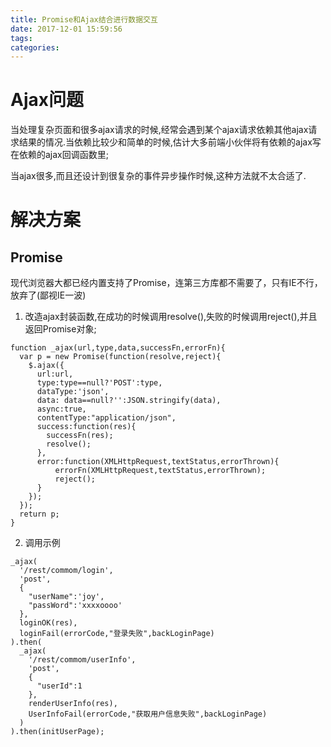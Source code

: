 ```yaml
---
title: Promise和Ajax结合进行数据交互
date: 2017-12-01 15:59:56
tags:
categories:
---
```


<!--more-->

# Ajax问题

当处理复杂页面和很多ajax请求的时候,经常会遇到某个ajax请求依赖其他ajax请求结果的情况.当依赖比较少和简单的时候,估计大多前端小伙伴将有依赖的ajax写在依赖的ajax回调函数里;

当ajax很多,而且还设计到很复杂的事件异步操作时候,这种方法就不太合适了.

# 解决方案

## Promise

现代浏览器大都已经内置支持了Promise，连第三方库都不需要了，只有IE不行，放弃了(鄙视IE一波)

1. 改造ajax封装函数,在成功的时候调用resolve(),失败的时候调用reject(),并且返回Promise对象;

```JS
function _ajax(url,type,data,successFn,errorFn){
  var p = new Promise(function(resolve,reject){
    $.ajax({
      url:url,
      type:type==null?'POST':type,
      dataType:'json',
      data: data==null?'':JSON.stringify(data),
      async:true,
      contentType:"application/json",
      success:function(res){
        successFn(res);
        resolve();
      },
      error:function(XMLHttpRequest,textStatus,errorThrown){
          errorFn(XMLHttpRequest,textStatus,errorThrown);
          reject();
      }
    });
  });
  return p;
}
```

2. 调用示例

```JS
_ajax(
  '/rest/commom/login',
  'post',
  {
    "userName":'joy',
    "passWord":'xxxxoooo'
  },
  loginOK(res),
  loginFail(errorCode,"登录失败",backLoginPage)
).then(
  _ajax(
    '/rest/commom/userInfo',
    'post',
    {
      "userId":1
    },
    renderUserInfo(res),
    UserInfoFail(errorCode,"获取用户信息失败",backLoginPage)
  )
).then(initUserPage);
```